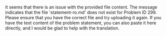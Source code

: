 It seems that there is an issue with the provided file content. The message indicates that the file 'statement-ro.md' does not exist for Problem ID 299. Please ensure that you have the correct file and try uploading it again. If you have the text content of the problem statement, you can also paste it here directly, and I would be glad to help with the translation.